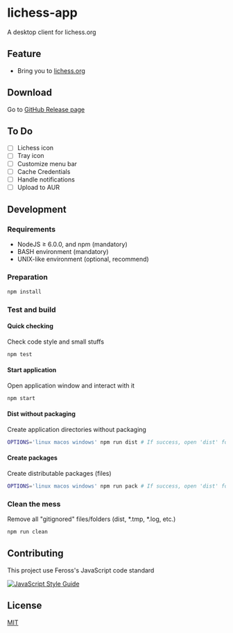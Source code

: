 # lichess-app
A desktop client for lichess.org

## Feature

* Bring you to [lichess.org](https://lichess.org)

## Download

Go to [GitHub Release page](https://git.io/v9wH6)

## To Do

- [ ] Lichess icon
- [ ] Tray icon
- [ ] Customize menu bar
- [ ] Cache Credentials
- [ ] Handle notifications
- [ ] Upload to AUR

## Development

### Requirements

* NodeJS ≥ 6.0.0, and npm (mandatory)
* BASH environment (mandatory)
* UNIX-like environment (optional, recommend)

### Preparation

```bash
npm install
```

### Test and build

#### Quick checking

Check code style and small stuffs

```bash
npm test
```

#### Start application

Open application window and interact with it

```bash
npm start
```

#### Dist without packaging

Create application directories without packaging

```bash
OPTIONS='linux macos windows' npm run dist # If success, open 'dist' folder to see the result
```

#### Create packages

Create distributable packages (files)

```bash
OPTIONS='linux macos windows' npm run pack # If success, open 'dist' folder to see the result
```

### Clean the mess

Remove all "gitignored" files/folders (dist, \*.tmp, \*.log, etc.)

```bash
npm run clean
```

## Contributing

This project use Feross's JavaScript code standard

[![JavaScript Style Guide](https://cdn.rawgit.com/feross/standard/master/badge.svg)](https://github.com/feross/standard)

## License

[MIT](./LICENSE.md)
